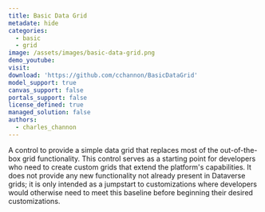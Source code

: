 ```yaml
---
title: Basic Data Grid
metadate: hide
categories:
  - basic
  - grid
image: /assets/images/basic-data-grid.png
demo_youtube: 
visit: 
download: 'https://github.com/cchannon/BasicDataGrid'
model_support: true
canvas_support: false
portals_support: false
license_defined: true
managed_solution: false
authors:
  - charles_channon
---
```

A control to provide a simple data grid that replaces most of the out-of-the-box grid functionality. This control serves as a starting point for developers who need to create custom grids that extend the platform's capabilities. It does not provide any new functionality not already present in Dataverse grids; it is only intended as a jumpstart to customizations where developers would otherwise need to meet this baseline before beginning their desired customizations.
